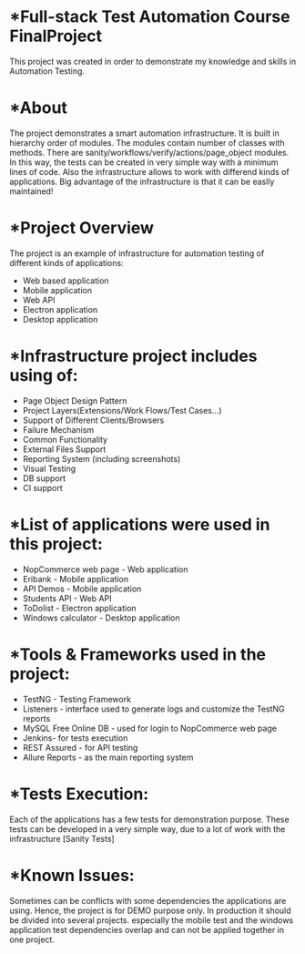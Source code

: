 # *Full-stack Test Automation Course FinalProject
This project was created in order to demonstrate my knowledge and skills in Automation Testing.
# *About
The project demonstrates a smart automation infrastructure. It is built in hierarchy order of modules. The modules contain number of classes with methods. There are sanity/workflows/verify/actions/page_object modules. In this way, the tests can be created in very simple way with a minimum lines of code. Also the infrastructure allows to work with differend kinds of applications. Big advantage of the infrastructure is that it can be easlly maintained!

# *Project Overview
The project is an example of infrastructure for automation testing of different kinds of applications:
* Web based application
* Mobile application
* Web API
* Electron application
* Desktop application
# *Infrastructure project includes using of:
* Page Object Design Pattern
* Project Layers(Extensions/Work Flows/Test Cases...)
* Support of Different Clients/Browsers
* Failure Mechanism
* Common Functionality
* External Files Support
* Reporting System (including screenshots)
* Visual Testing
* DB support
* CI support

# *List of applications were used in this project:
* NopCommerce web page - Web application
* Eribank - Mobile application
* API Demos - Mobile application
* Students API - Web API
* ToDolist - Electron application 
* Windows calculator - Desktop application

# *Tools & Frameworks used in the project:
* TestNG - Testing Framework
* Listeners - interface used to generate logs and customize the TestNG reports
* MySQL Free Online DB - used for login to NopCommerce web page
* Jenkins- for tests execution
* REST Assured - for API testing
* Allure Reports - as the main reporting system

# *Tests Execution:
Each of the applications has a few tests for demonstration purpose. These tests can be developed in a very simple way, due to a lot of work with the infrastructure [Sanity Tests]

# *Known Issues:
Sometimes can be conflicts with some dependencies the applications are using. Hence, the project is for DEMO purpose only. In production it should be divided into several projects. especially the mobile test and the windows application test dependencies overlap and can not be applied together in one project.

